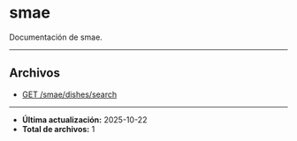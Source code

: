# smae

Documentación de smae.

---

## Archivos

- [GET /smae/dishes/search](./smae-search.md)

---

- **Última actualización:** 2025-10-22
- **Total de archivos:** 1
